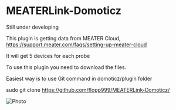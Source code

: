 
# MEATERLink-Domoticz

Still under developing

This plugin is getting data from MEATER Cloud, https://support.meater.com/faqs/setting-up-meater-cloud

It will get 5 devices for each probe

To use this plugin you need to download the files.

Easiest way is to use Git command in domoticz/plugin folder

sudo git clone https://github.com/flopp999/MEATERLink-Domoticz/

![](./MEATERLink.png "Photo")
